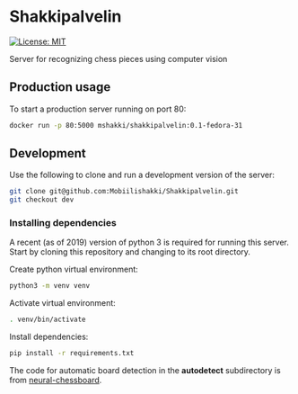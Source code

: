# Shakkipalvelin

[![License: MIT](https://img.shields.io/badge/License-MIT-yellow.svg)](https://github.com/Mobiilishakki/Shakkipalvelin/blob/master/LICENSE)

Server for recognizing chess pieces using computer vision

## Production usage

To start a production server running on port 80:

```sh
docker run -p 80:5000 mshakki/shakkipalvelin:0.1-fedora-31
```

## Development

Use the following to clone and run a development version of the server:

```sh
git clone git@github.com:Mobiilishakki/Shakkipalvelin.git
git checkout dev
```

### Installing dependencies

A recent (as of 2019) version of python 3 is required for running this server. Start by cloning this repository and changing to its root directory.

Create python virtual environment:

```sh
python3 -m venv venv
```

Activate virtual environment:
```sh
. venv/bin/activate
```

Install dependencies:
```sh
pip install -r requirements.txt
```


The code for automatic board detection in the **autodetect** subdirectory is from [neural-chessboard](https://github.com/maciejczyzewski/neural-chessboard).
